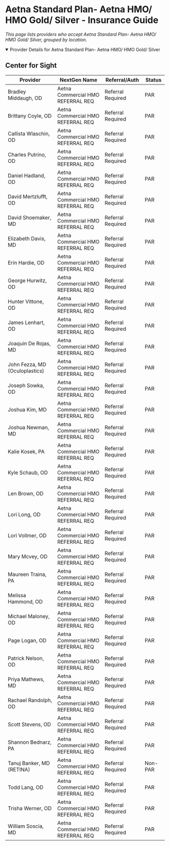 # Aetna Standard Plan- Aetna HMO/ HMO Gold/ Silver - Insurance Guide

*This page lists providers who accept Aetna Standard Plan- Aetna HMO/ HMO Gold/ Silver, grouped by location.*

<details open><summary>Provider Details for Aetna Standard Plan- Aetna HMO/ HMO Gold/ Silver</summary>

## Center for Sight

| Provider | NextGen Name | Referral/Auth | Status |
|----------|-------------|--------------|--------|
| Bradley Middaugh, OD | Aetna Commercial HMO REFERRAL REQ | Referral Required | PAR |
| Brittany Coyle, OD | Aetna Commercial HMO REFERRAL REQ | Referral Required | PAR |
| Callista Wlaschin, OD | Aetna Commercial HMO REFERRAL REQ | Referral Required | PAR |
| Charles Putrino, OD | Aetna Commercial HMO REFERRAL REQ | Referral Required | PAR |
| Daniel Hadland, OD | Aetna Commercial HMO REFERRAL REQ | Referral Required | PAR |
| David Mertzlufft, OD | Aetna Commercial HMO REFERRAL REQ | Referral Required | PAR |
| David Shoemaker, MD | Aetna Commercial HMO REFERRAL REQ | Referral Required | PAR |
| Elizabeth Davis, MD | Aetna Commercial HMO REFERRAL REQ | Referral Required | PAR |
| Erin Hardie, OD | Aetna Commercial HMO REFERRAL REQ | Referral Required | PAR |
| George Hurwitz, OD | Aetna Commercial HMO REFERRAL REQ | Referral Required | PAR |
| Hunter Vittone, OD | Aetna Commercial HMO REFERRAL REQ | Referral Required | PAR |
| James Lenhart, OD | Aetna Commercial HMO REFERRAL REQ | Referral Required | PAR |
| Joaquin De Rojas, MD | Aetna Commercial HMO REFERRAL REQ | Referral Required | PAR |
| John Fezza, MD (Oculoplastics) | Aetna Commercial HMO REFERRAL REQ | Referral Required | PAR |
| Joseph Sowka, OD | Aetna Commercial HMO REFERRAL REQ | Referral Required | PAR |
| Joshua Kim, MD | Aetna Commercial HMO REFERRAL REQ | Referral Required | PAR |
| Joshua Newman, MD | Aetna Commercial HMO REFERRAL REQ | Referral Required | PAR |
| Kalie Kosek, PA | Aetna Commercial HMO REFERRAL REQ | Referral Required | PAR |
| Kyle Schaub, OD | Aetna Commercial HMO REFERRAL REQ | Referral Required | PAR |
| Len Brown, OD | Aetna Commercial HMO REFERRAL REQ | Referral Required | PAR |
| Lori Long, OD | Aetna Commercial HMO REFERRAL REQ | Referral Required | PAR |
| Lori Vollmer, OD | Aetna Commercial HMO REFERRAL REQ | Referral Required | PAR |
| Mary Mcvey, OD | Aetna Commercial HMO REFERRAL REQ | Referral Required | PAR |
| Maureen Traina, PA | Aetna Commercial HMO REFERRAL REQ | Referral Required | PAR |
| Melissa Hammond, OD | Aetna Commercial HMO REFERRAL REQ | Referral Required | PAR |
| Michael Maloney, OD | Aetna Commercial HMO REFERRAL REQ | Referral Required | PAR |
| Page Logan, OD | Aetna Commercial HMO REFERRAL REQ | Referral Required | PAR |
| Patrick Nelson, OD | Aetna Commercial HMO REFERRAL REQ | Referral Required | PAR |
| Priya Mathews, MD | Aetna Commercial HMO REFERRAL REQ | Referral Required | PAR |
| Rachael Randolph, OD | Aetna Commercial HMO REFERRAL REQ | Referral Required | PAR |
| Scott Stevens, OD | Aetna Commercial HMO REFERRAL REQ | Referral Required | PAR |
| Shannon Bednarz, PA | Aetna Commercial HMO REFERRAL REQ | Referral Required | PAR |
| Tanuj Banker, MD (RETINA) | Aetna Commercial HMO REFERRAL REQ | Referral Required | Non-PAR |
| Todd Lang, OD | Aetna Commercial HMO REFERRAL REQ | Referral Required | PAR |
| Trisha Werner, OD | Aetna Commercial HMO REFERRAL REQ | Referral Required | PAR |
| William Soscia, MD | Aetna Commercial HMO REFERRAL REQ | Referral Required | PAR |

</details>

